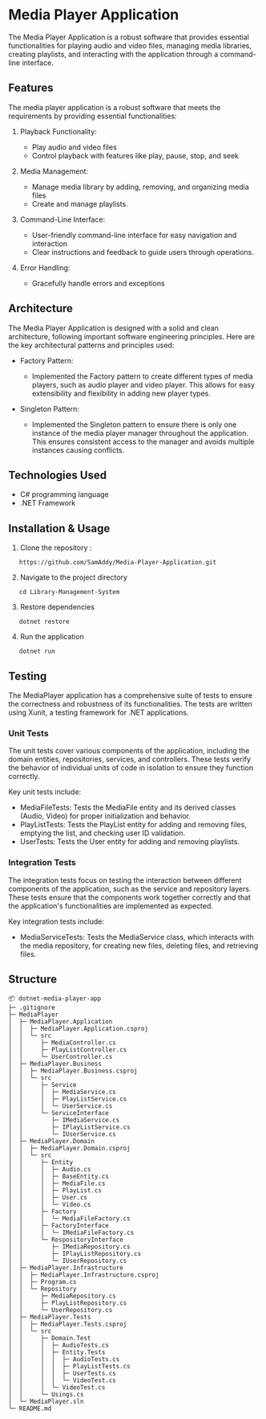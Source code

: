 # Media Player Application

The Media Player Application is a robust software that provides essential functionalities for playing audio and video files, managing media libraries, creating playlists, and interacting with the application through a command-line interface.

## Features

The media player application is a robust software that meets the requirements by providing essential functionalities:

1. Playback Functionality:

    - Play audio and video files
    - Control playback with features like play, pause, stop, and seek

2. Media Management:

    - Manage media library by adding, removing, and organizing media files
    - Create and manage playlists.

3. Command-Line Interface:

    - User-friendly command-line interface for easy navigation and interaction
    - Clear instructions and feedback to guide users through operations.

4. Error Handling:

    - Gracefully handle errors and exceptions

## Architecture

The Media Player Application is designed with a solid and clean architecture, following important software engineering principles. Here are the key architectural patterns and principles used:
* Factory Pattern:
    - Implemented the Factory pattern to create different types of media players, such as audio player and video player. This allows for easy extensibility and flexibility in adding new player types.

* Singleton Pattern:
    - Implemented the Singleton pattern to ensure there is only one instance of the media player manager throughout the application. This ensures consistent access to the manager and avoids multiple instances causing conflicts.

## Technologies Used

* C# programming language
* .NET Framework

## Installation & Usage

1. Clone the repository :
```
   https://github.com/SamAddy/Media-Player-Application.git
```
2. Navigate to the project directory
```
   cd Library-Management-System
```
3. Restore dependencies
```
   dotnet restore
```
4. Run the application 
```
   dotnet run
```

## Testing

The MediaPlayer application has a comprehensive suite of tests to ensure the correctness and robustness of its functionalities. The tests are written using Xunit, a testing framework for .NET applications.

### Unit Tests

The unit tests cover various components of the application, including the domain entities, repositories, services, and controllers. These tests verify the behavior of individual units of code in isolation to ensure they function correctly.

Key unit tests include:

* MediaFileTests: Tests the MediaFile entity and its derived classes (Audio, Video) for proper initialization and behavior.
* PlayListTests: Tests the PlayList entity for adding and removing files, emptying the list, and checking user ID validation.
* UserTests: Tests the User entity for adding and removing playlists.

### Integration Tests

The integration tests focus on testing the interaction between different components of the application, such as the service and repository layers. These tests ensure that the components work together correctly and that the application's functionalities are implemented as expected.

Key integration tests include:

* MediaServiceTests: Tests the MediaService class, which interacts with the media repository, for creating new files, deleting files, and retrieving files. 

## Structure

```
📦 dotnet-media-player-app
├─ .gitignore
├─ MediaPlayer
│  ├─ MediaPlayer.Application
│  │  ├─ MediaPlayer.Application.csproj
│  │  └─ src
│  │     ├─ MediaController.cs
│  │     ├─ PlayListController.cs
│  │     └─ UserController.cs
│  ├─ MediaPlayer.Business
│  │  ├─ MediaPlayer.Business.csproj
│  │  └─ src
│  │     ├─ Service
│  │     │  ├─ MediaService.cs
│  │     │  ├─ PlayListService.cs
│  │     │  └─ UserService.cs
│  │     └─ ServiceInterface
│  │        ├─ IMediaService.cs
│  │        ├─ IPlayListService.cs
│  │        └─ IUserService.cs
│  ├─ MediaPlayer.Domain
│  │  ├─ MediaPlayer.Domain.csproj
│  │  └─ src
│  │     ├─ Entity
│  │     │  ├─ Audio.cs
│  │     │  ├─ BaseEntity.cs
│  │     │  ├─ MediaFile.cs
│  │     │  ├─ PlayList.cs
│  │     │  ├─ User.cs
│  │     │  └─ Video.cs
│  │     ├─ Factory
│  │     │  └─ MediaFileFactory.cs
│  │     ├─ FactoryInterface
│  │     │  └─ IMediaFileFactory.cs
│  │     └─ RespositoryInterface
│  │        ├─ IMediaRepository.cs
│  │        ├─ IPlayListRepository.cs
│  │        └─ IUserRepository.cs
│  ├─ MediaPlayer.Infrastructure
│  │  ├─ MediaPlayer.Infrastructure.csproj
│  │  ├─ Program.cs
│  │  └─ Repository
│  │     ├─ MediaRepository.cs
│  │     ├─ PlayListRepository.cs
│  │     └─ UserRepository.cs
│  ├─ MediaPlayer.Tests
│  │  ├─ MediaPlayer.Tests.csproj
│  │  └─ src
│  │     ├─ Domain.Test
│  │     │  ├─ AudioTests.cs
│  │     │  ├─ Entity.Tests
│  │     │  │  ├─ AudioTests.cs
│  │     │  │  ├─ PlayListTests.cs
│  │     │  │  ├─ UserTests.cs
│  │     │  │  └─ VideoTest.cs
│  │     │  └─ VideoTest.cs
│  │     └─ Usings.cs
│  └─ MediaPlayer.sln
└─ README.md
```

